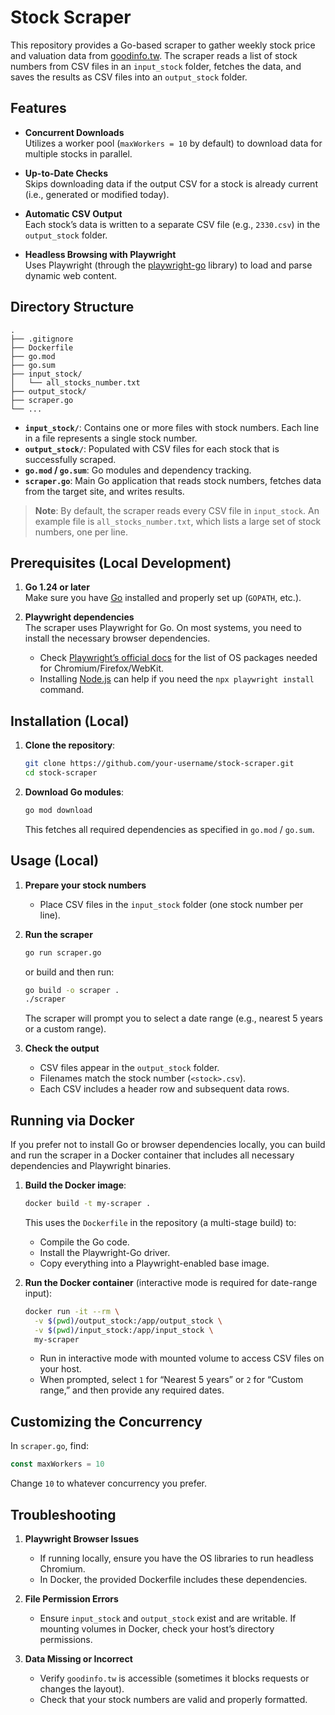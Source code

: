 # Stock Scraper

This repository provides a Go-based scraper to gather weekly stock price and valuation data from [goodinfo.tw](https://goodinfo.tw). The scraper reads a list of stock numbers from CSV files in an `input_stock` folder, fetches the data, and saves the results as CSV files into an `output_stock` folder.

## Features

- **Concurrent Downloads**  
  Utilizes a worker pool (`maxWorkers = 10` by default) to download data for multiple stocks in parallel.

- **Up-to-Date Checks**  
  Skips downloading data if the output CSV for a stock is already current (i.e., generated or modified today).

- **Automatic CSV Output**  
  Each stock’s data is written to a separate CSV file (e.g., `2330.csv`) in the `output_stock` folder.

- **Headless Browsing with Playwright**  
  Uses Playwright (through the [playwright-go](https://github.com/playwright-community/playwright-go) library) to load and parse dynamic web content.

## Directory Structure

```
.
├── .gitignore
├── Dockerfile
├── go.mod
├── go.sum
├── input_stock/
│   └── all_stocks_number.txt
├── output_stock/
├── scraper.go
└── ...
```

- **`input_stock/`**: Contains one or more files with stock numbers. Each line in a file represents a single stock number.
- **`output_stock/`**: Populated with CSV files for each stock that is successfully scraped.
- **`go.mod` / `go.sum`**: Go modules and dependency tracking.
- **`scraper.go`**: Main Go application that reads stock numbers, fetches data from the target site, and writes results.

> **Note**: By default, the scraper reads every CSV file in `input_stock`. An example file is `all_stocks_number.txt`, which lists a large set of stock numbers, one per line.

## Prerequisites (Local Development)

1. **Go 1.24 or later**  
   Make sure you have [Go](https://go.dev/) installed and properly set up (`GOPATH`, etc.).

2. **Playwright dependencies**  
   The scraper uses Playwright for Go. On most systems, you need to install the necessary browser dependencies.  
   - Check [Playwright’s official docs](https://playwright.dev/) for the list of OS packages needed for Chromium/Firefox/WebKit.
   - Installing [Node.js](https://nodejs.org/) can help if you need the `npx playwright install` command.

## Installation (Local)

1. **Clone the repository**:
   ```bash
   git clone https://github.com/your-username/stock-scraper.git
   cd stock-scraper
   ```
2. **Download Go modules**:
   ```bash
   go mod download
   ```
   This fetches all required dependencies as specified in `go.mod` / `go.sum`.

## Usage (Local)

1. **Prepare your stock numbers**  
   - Place CSV files in the `input_stock` folder (one stock number per line).
2. **Run the scraper**  
   ```bash
   go run scraper.go
   ```
   or build and then run:
   ```bash
   go build -o scraper .
   ./scraper
   ```
   The scraper will prompt you to select a date range (e.g., nearest 5 years or a custom range).

3. **Check the output**  
   - CSV files appear in the `output_stock` folder.
   - Filenames match the stock number (`<stock>.csv`).  
   - Each CSV includes a header row and subsequent data rows.

## Running via Docker

If you prefer not to install Go or browser dependencies locally, you can build and run the scraper in a Docker container that includes all necessary dependencies and Playwright binaries.

1. **Build the Docker image**:
   ```bash
   docker build -t my-scraper .
   ```
   This uses the `Dockerfile` in the repository (a multi-stage build) to:
   - Compile the Go code.
   - Install the Playwright-Go driver.
   - Copy everything into a Playwright-enabled base image.

2. **Run the Docker container** (interactive mode is required for date-range input):
   ```bash
   docker run -it --rm \
     -v $(pwd)/output_stock:/app/output_stock \
     -v $(pwd)/input_stock:/app/input_stock \
     my-scraper
   ```
   - Run in interactive mode with mounted volume to access CSV files on your host.
   - When prompted, select `1` for “Nearest 5 years” or `2` for “Custom range,” and then provide any required dates.


## Customizing the Concurrency

In `scraper.go`, find:

```go
const maxWorkers = 10
```

Change `10` to whatever concurrency you prefer.

## Troubleshooting

1. **Playwright Browser Issues**  
   - If running locally, ensure you have the OS libraries to run headless Chromium.  
   - In Docker, the provided Dockerfile includes these dependencies.

2. **File Permission Errors**  
   - Ensure `input_stock` and `output_stock` exist and are writable. If mounting volumes in Docker, check your host’s directory permissions.

3. **Data Missing or Incorrect**  
   - Verify `goodinfo.tw` is accessible (sometimes it blocks requests or changes the layout).
   - Check that your stock numbers are valid and properly formatted.

